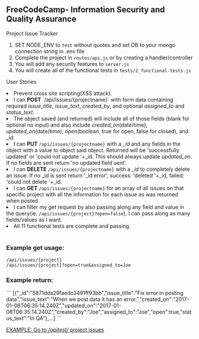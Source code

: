 ## **FreeCodeCamp**- Information Security and Quality Assurance

Project Issue Tracker

1. SET NODE_ENV to `test` without quotes and set DB to your mongo connection string in .env file
2. Complete the project in `routes/api.js` or by creating a handler/controller
3. You will add any security features to `server.js`
4. You will create all of the functional tests in `tests/2_functional-tests.js`

User Stories

<li>Prevent cross site scripting(XSS attack).</li>
<li>I can <b>POST</b> `/api/issues/{projectname}` with form data containing required <em>issue_title</em>, <em>issue_text</em>, <em>created_by</em>, and optional <em>assigned_to</em> and <em>status_text</em>.</li>
<li>The object saved (and returned) will include all of those fields (blank for optional no input) and also include <em>created_on</em>(date/time), <em>updated_on</em>(date/time), <em>open</em>(boolean, true for open, false for closed), and <em>_id</em>.</li>
<li>I can <b>PUT</b> <code>/api/issues/{projectname}</code> with a <em>_id</em> and any fields in the object with a value to object said object. Returned will be 'successfully updated' or 'could not update '+_id. This should always update <em>updated_on</em>. If no fields are sent return 'no updated field sent'.</li>
<li>I can <b>DELETE</b> <code>/api/issues/{projectname}</code> with a <em>_id</em> to completely delete an issue. If no _id is sent return '_id error', success: 'deleted '+_id, failed: 'could not delete '+_id.</li>
<li>I can <b>GET</b> <code>/api/issues/{projectname}</code> for an array of all issues on that specific project with all the information for each issue as was returned when posted.</li>
<li>I can filter my get request by also passing along any field and value in the query(ie. <code>/api/issues/{project}?open=false</code>). I can pass along as many fields/values as I want.</li>
<li>All 11 functional tests are complete and passing.</li>
</ol>
<br>
<h3>Example get usage:</h3>
<code>/api/issues/{project}</code><br>
<code>/api/issues/{project}?open=true&amp;assigned_to=Joe</code><br>
<h3>Example return:</h3>
```
[{"_id":"5871dda29faedc3491ff93bb","issue_title":"Fix error in posting data","issue_text":"When we post data it has an error.","created_on":"2017-01-08T06:35:14.240Z","updated_on":"2017-01-08T06:35:14.240Z","created_by":"Joe","assigned_to":"Joe","open":true,"status_text":"In QA"},...]
```

[EXAMPLE: Go to <em>/apitest/</em> project issues]('/apitest/')
